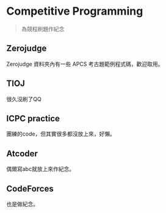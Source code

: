 # Competitive Programming
> 為競程刷題作紀念

## Zerojudge
Zerojudge 資料夾內有一些 APCS 考古題範例程式碼，歡迎取用。

## TIOJ
很久沒刷了QQ

## ICPC practice
團練的code，但其實很多都沒放上來，好懶。

## Atcoder
偶爾寫abc就放上來作紀念。

## CodeForces
也是做紀念。


